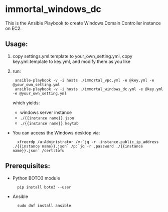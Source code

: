 # immortal_windows_dc

This is the Ansible Playbook to create Windows Domain Controller instance on EC2.

## Usage:

1. copy settings.yml.template to your_own_setting.yml, copy key.yml.template to key.yml, and modify them as you like

2. run:

		ansible-playbook -v -i hosts ./immortal_vpc.yml -e @key.yml -e @your_own_setting.yml
		ansible-playbook -v -i hosts ./immortal_windows_dc.yml -e @key.yml -e @your_own_setting.yml

   which yields:

    * windows server instance
    * `./{{instance name}}.json`
    * `./{{instance name}}.keytab`
    
* You can access the Windows desktop via:

        xfreerdp /u:Administrator /v:`jq -r .instance.public_ip_address ./{{instance name}}.json` /p:`jq -r .password ./{{instance name}}.json` /cert:tofu

## Prerequisites:

* Python BOTO3 module

        pip install boto3 --user
    
* Ansible

        sudo dnf install ansible
